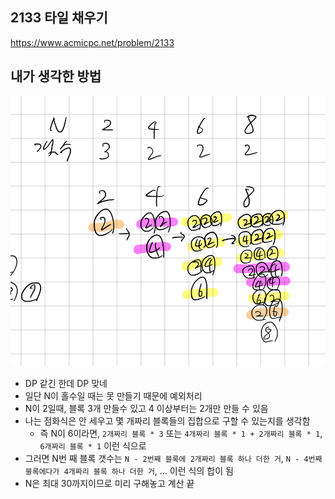 ## 2133 타일 채우기

<https://www.acmicpc.net/problem/2133>

## 내가 생각한 방법

![이미지](./img.png)

- DP 같긴 한데 DP 맞네
- 일단 N이 홀수일 때는 못 만들기 때문에 예외처리
- N이 2일때, 블록 3개 만들수 있고 4 이상부터는 2개만 만들 수 있음
- 나는 점화식은 안 세우고 몇 개짜리 블록들의 집합으로 구할 수 있는지를 생각함
  - 즉 N이 6이라면, `2개짜리 블록 * 3` 또는 `4개짜리 블록 * 1 + 2개짜리 블록 * 1`, `6개짜리 블록 * 1` 이런 식으로
- 그러면 N번 째 블록 갯수는 `N - 2번째 블록에 2개짜리 블록 하나 더한 거`, `N - 4번째 블록에다가 4개짜리 블록 하나 더한 거`, ... 이런 식의 합이 됨
- N은 최대 30까지이므로 미리 구해놓고 계산 끝
